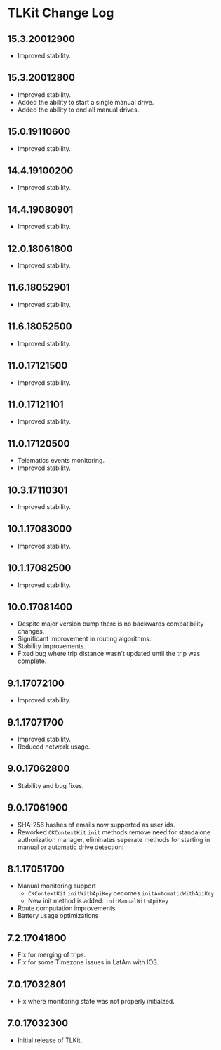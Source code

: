 # TLKit Change Log

## 15.3.20012900
* Improved stability.

## 15.3.20012800
* Improved stability.
* Added the ability to start a single manual drive.
* Added the ability to end all manual drives.

## 15.0.19110600
* Improved stability.

## 14.4.19100200
* Improved stability.

## 14.4.19080901
* Improved stability.

## 12.0.18061800
* Improved stability.

## 11.6.18052901
* Improved stability.

## 11.6.18052500
* Improved stability.

## 11.0.17121500
* Improved stability.

## 11.0.17121101
* Improved stability.

## 11.0.17120500
* Telematics events monitoring.
* Improved stability.

## 10.3.17110301
* Improved stability.

## 10.1.17083000
* Improved stability.

## 10.1.17082500
* Improved stability.

## 10.0.17081400
* Despite major version bump there is no backwards compatibility changes.
* Significant improvement in routing algorithms.
* Stability improvements.
* Fixed bug where trip distance wasn't updated until the trip was complete.

## 9.1.17072100
* Improved stability.

## 9.1.17071700
* Improved stability.
* Reduced network usage.

## 9.0.17062800
* Stability and bug fixes.

## 9.0.17061900
* SHA-256 hashes of emails now supported as user ids.
* Reworked  `CKContextKit` `init` methods remove need for standalone authorization
  manager, eliminates seperate methods for starting in manual or automatic
  drive detection:

## 8.1.17051700
* Manual monitoring support
  * `CKContextKit` `initWithApiKey` becomes `initAutomaticWithApiKey`
  * New init method is added: `initManualWithApiKey`
* Route computation improvements
* Battery usage optimizations

## 7.2.17041800
* Fix for merging of trips.
* Fix for some Timezone issues in LatAm with IOS.

## 7.0.17032801
* Fix where monitoring state was not properly initialzed.

## 7.0.17032300
* Initial release of TLKit.
